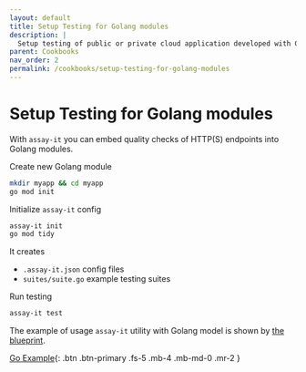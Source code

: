```yaml
---
layout: default
title: Setup Testing for Golang modules
description: |
  Setup testing of public or private cloud application developed with Golang
parent: Cookbooks
nav_order: 2
permalink: /cookbooks/setup-testing-for-golang-modules
---
```


# Setup Testing for Golang modules

With `assay-it` you can embed quality checks of HTTP(S) endpoints into Golang modules.

Create new Golang module
```bash
mkdir myapp && cd myapp
go mod init
```

Initialize `assay-it` config

```bash
assay-it init
go mod tidy
```

It creates
* `.assay-it.json` config files
* `suites/suite.go` example testing suites

Run testing

```bash
assay-it test
```

The example of usage `assay-it` utility with Golang model is shown by [the blueprint](https://github.com/fogfish/blueprint-serverless-golang). 

[Go Example](https://github.com/fogfish/blueprint-serverless-golang/blob/main/http/suites/petshop.go){: .btn .btn-primary .fs-5 .mb-4 .mb-md-0 .mr-2 }

